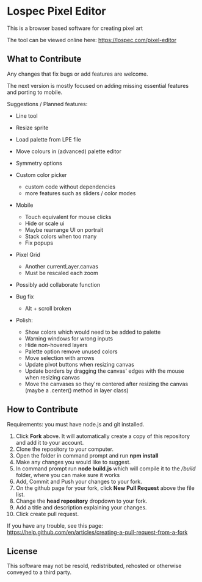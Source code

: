 # Lospec Pixel Editor

This is a browser based software for creating pixel art

The tool can be viewed online here: https://lospec.com/pixel-editor

## What to Contribute

Any changes that fix bugs or add features are welcome.

The next version is mostly focused on adding missing essential features and porting to mobile.

Suggestions / Planned features:

- Line tool
- Resize sprite
- Load palette from LPE file
- Move colours in (advanced) palette editor
- Symmetry options

- Custom color picker
    - custom code without dependencies
    - more features such as sliders / color modes

- Mobile
    - Touch equivalent for mouse clicks
    - Hide or scale ui
    - Maybe rearrange UI on portrait
    - Stack colors when too many
    - Fix popups

- Pixel Grid
    - Another currentLayer.canvas
    - Must be rescaled each zoom

- Possibly add collaborate function
- Bug fix
    - Alt + scroll broken
	
- Polish:
	- Show colors which would need to be added to palette
	- Warning windows for wrong inputs
	- Hide non-hovered layers
	- Palette option remove unused colors
	- Move selection with arrows
	- Update pivot buttons when resizing canvas
	- Update borders by dragging the canvas' edges with the mouse when resizing canvas
	- Move the canvases so they're centered after resizing the canvas (maybe a .center() method in layer class)

## How to Contribute

Requirements: you must have node.js and git installed.

1. Click **Fork** above. It will automatically create a copy of this repository and add it to your account.
2. Clone the repository to your computer.
3. Open the folder in command prompt and run **npm install**
4. Make any changes you would like to suggest.
5. In command prompt run **node build.js** which will compile it to the */build* folder, where you can make sure it works
6. Add, Commit and Push your changes to your fork.
7. On the github page for your fork, click **New Pull Request** above the file list.
8. Change the **head repository** dropdown to your fork.
9. Add a title and description explaining your changes.
10. Click create pull request.

If you have any trouble, see this page: https://help.github.com/en/articles/creating-a-pull-request-from-a-fork

## License

This software may not be resold, redistributed, rehosted or otherwise conveyed to a third party.
